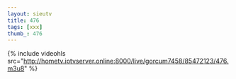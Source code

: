 ```yaml
--- 
layout: sieutv
title: 476
tags: [xxx]
thumb_: 476
---
```

{% include videohls src="http://hometv.iptvserver.online:8000/live/gorcum7458/85472123/476.m3u8" %} 

